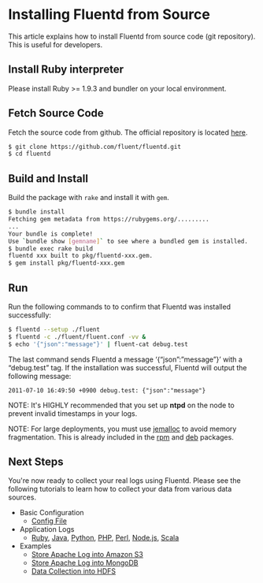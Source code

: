 # Installing Fluentd from Source

This article explains how to install Fluentd from source code (git repository). This is useful for developers.

## Install Ruby interpreter

Please install Ruby >= 1.9.3 and bundler on your local environment.

## Fetch Source Code

Fetch the source code from github. The official repository is located [here](http://github.com/fluent/fluentd/).

```bash
$ git clone https://github.com/fluent/fluentd.git
$ cd fluentd
```

## Build and Install

Build the package with `rake` and install it with `gem`.

```bash
$ bundle install
Fetching gem metadata from https://rubygems.org/.........
...
Your bundle is complete!
Use `bundle show [gemname]` to see where a bundled gem is installed.
$ bundle exec rake build
fluentd xxx built to pkg/fluentd-xxx.gem.
$ gem install pkg/fluentd-xxx.gem
```

## Run

Run the following commands to to confirm that Fluentd was installed successfully:

```bash
$ fluentd --setup ./fluent
$ fluentd -c ./fluent/fluent.conf -vv &
$ echo '{"json":"message"}' | fluent-cat debug.test
```

The last command sends Fluentd a message ‘{“json”:”message”}’ with a “debug.test” tag. If the installation was successful, Fluentd will output the following message:

```
2011-07-10 16:49:50 +0900 debug.test: {"json":"message"}
```

NOTE: It's HIGHLY recommended that you set up <b>ntpd</b> on the node to prevent invalid timestamps in your logs.

NOTE: For large deployments, you must use <a href="http://www.canonware.com/jemalloc/">jemalloc</a> to avoid memory fragmentation. This is already included in the <a href="install-by-rpm">rpm</a> and <a href="install-by-deb">deb</a> packages.

## Next Steps

You're now ready to collect your real logs using Fluentd. Please see the following tutorials to learn how to collect your data from various data sources.

  * Basic Configuration
    * [Config File](config-file)
  * Application Logs
    * [Ruby](ruby), [Java](java), [Python](python), [PHP](php), [Perl](perl), [Node.js](nodejs), [Scala](scala)
  * Examples
    * [Store Apache Log into Amazon S3](apache-to-s3)
    * [Store Apache Log into MongoDB](apache-to-mongodb)
    * [Data Collection into HDFS](http-to-hdfs)
